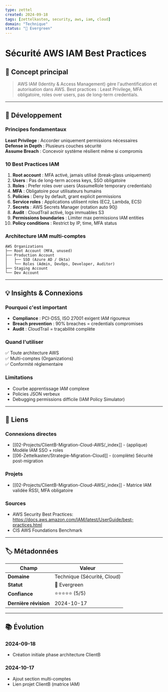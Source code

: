 ```yaml
---
type: zettel
created: 2024-09-18
tags: [zettelkasten, security, aws, iam, cloud]
domain: "Technique"
status: "🌳 Evergreen"
---
```


# Sécurité AWS IAM Best Practices

## 🔑 Concept principal

> AWS IAM (Identity & Access Management) gère l'authentification et autorisation dans AWS. Best practices : Least Privilege, MFA obligatoire, roles over users, pas de long-term credentials.

---

## 📝 Développement

### Principes fondamentaux

**Least Privilege** : Accorder uniquement permissions nécessaires  
**Defense in Depth** : Plusieurs couches sécurité  
**Assume Breach** : Concevoir système résilient même si compromis

### 10 Best Practices IAM

1. **Root account** : MFA activé, jamais utilisé (break-glass uniquement)
2. **Users** : Pas de long-term access keys, SSO obligatoire
3. **Roles** : Prefer roles over users (AssumeRole temporary credentials)
4. **MFA** : Obligatoire pour utilisateurs humains
5. **Policies** : Deny by default, grant explicit permissions
6. **Service roles** : Applications utilisent roles (EC2, Lambda, ECS)
7. **Secrets** : AWS Secrets Manager (rotation auto 90j)
8. **Audit** : CloudTrail activé, logs immuables S3
9. **Permissions boundaries** : Limiter max permissions IAM entities
10. **Policy conditions** : Restrict by IP, time, MFA status

### Architecture IAM multi-comptes

```
AWS Organizations
├── Root Account (MFA, unused)
├── Production Account
│   ├── SSO (Azure AD / Okta)
│   └── Roles (Admin, DevOps, Developer, Auditor)
├── Staging Account
└── Dev Account
```

---

## 💡 Insights & Connexions

### Pourquoi c'est important

- **Compliance** : PCI-DSS, ISO 27001 exigent IAM rigoureux
- **Breach prevention** : 90% breaches = credentials compromises
- **Audit** : CloudTrail = traçabilité complète

### Quand l'utiliser

✅ Toute architecture AWS  
✅ Multi-comptes (Organizations)  
✅ Conformité réglementaire

### Limitations

- Courbe apprentissage IAM complexe
- Policies JSON verbeux
- Debugging permissions difficile (IAM Policy Simulator)

---

## 🔗 Liens

### Connexions directes
- [[02-Projects/ClientB-Migration-Cloud-AWS/_index]] - (applique) Modèle IAM SSO + roles
- [[06-Zettelkasten/Strategie-Migration-Cloud]] - (complète) Sécurité post-migration

### Projets
- [[02-Projects/ClientB-Migration-Cloud-AWS/_index]] - Matrice IAM validée RSSI, MFA obligatoire

### Sources
- AWS Security Best Practices: https://docs.aws.amazon.com/IAM/latest/UserGuide/best-practices.html
- CIS AWS Foundations Benchmark

---

## 🏷️ Métadonnées

| Champ | Valeur |
|-------|--------|
| **Domaine** | Technique (Sécurité, Cloud) |
| **Statut** | 🌳 Evergreen |
| **Confiance** | ⭐⭐⭐⭐⭐ (5/5) |
| **Dernière révision** | 2024-10-17 |

---

## 📚 Évolution

### 2024-09-18
- Création initiale phase architecture ClientB

### 2024-10-17
- Ajout section multi-comptes
- Lien projet ClientB (matrice IAM)
